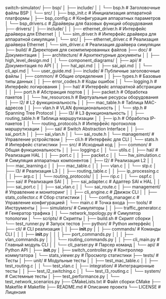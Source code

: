 switch-simulator/
├── bsp/
│   ├── include/
│   │   └── bsp.h             # Заголовочные файлы BSP
│   └── src/
│       ├── bsp_init.c        # Инициализация аппаратной платформы
│       ├── bsp_config.c      # Конфигурация аппаратных параметров
│       └── bsp_drivers.c     # Драйверы для базовых функций оборудования
├── drivers/
│   ├── include/
│   │   ├── ethernet_driver.h # Интерфейс драйвера для Ethernet
│   │   └── sim_driver.h      # Интерфейс драйвера для аппаратной симуляции
│   └── src/
│       ├── ethernet_driver.c # Реализация драйвера Ethernet
│       └── sim_driver.c      # Реализация драйвера симуляции  
├── build/                      # Директория для скомпилированных файлов
├── doc/                        # Документация
│   ├── architecture/           # Архитектурные документы
│   │   ├── high_level_design.md
│   │   └── component_diagrams/
│   ├── api/                    # Документация по API
│   │   ├── hal_api.md
│   │   ├── sai_api.md
│   │   └── cli_api.md
│   └── user_guide.md
├── include/                    # Публичные заголовочные файлы
│   ├── common/                 # Общие определения
│   │   ├── types.h             # Базовые типы данных
│   │   ├── error_codes.h       # Коды ошибок
│   │   └── logging.h           # Интерфейс логирования
│   ├── hal/                    # Интерфейс аппаратной абстракции
│   │   ├── port.h              # Абстракция портов
│   │   ├── packet.h            # Обработка пакетов
│   │   └── hw_resources.h      # Виртуальные ресурсы оборудования
│   ├── l2/                     # L2 функциональность
│   │   ├── mac_table.h         # Таблица MAC-адресов
│   │   ├── vlan.h              # VLAN функциональность
│   │   └── stp.h               # Spanning Tree Protocol
│   ├── l3/                     # L3 функциональность
│   │   ├── routing_table.h     # Таблица маршрутизации
│   │   ├── ip.h                # Обработка IP-пакетов
│   │   └── routing_protocols.h # Интерфейс протоколов маршрутизации
│   ├── sai/                    # Switch Abstraction Interface
│   │   ├── sai_port.h
│   │   ├── sai_vlan.h
│   │   └── sai_route.h
│   └── management/             # Управление устройством
│       ├── cli.h               # Интерфейс для CLI
│       └── stats.h             # Интерфейс статистики
├── src/                        # Исходный код
│   ├── common/                 # Общая функциональность
│   │   ├── logging.c
│   │   └── utils.c
│   ├── hal/                    # Реализация HAL
│   │   ├── port.c
│   │   ├── packet.c
│   │   └── hw_simulation.c     # Симуляция аппаратных компонентов
│   ├── l2/                     # Реализация L2
│   │   ├── mac_learning.c
│   │   ├── mac_table.c
│   │   ├── vlan.c
│   │   └── stp.c
│   ├── l3/                     # Реализация L3
│   │   ├── routing_table.c
│   │   ├── ip_processing.c
│   │   ├── arp.c
│   │   └── routing_protocols/
│   │       ├── rip.c
│   │       └── ospf.c
│   ├── sai/                    # Реализация SAI
│   │   ├── sai_adapter.c       # Адаптер SAI к HAL
│   │   ├── sai_port.c
│   │   ├── sai_vlan.c
│   │   └── sai_route.c
│   ├── management/             # Управление и мониторинг
│   │   ├── cli_engine.c        # Движок CLI
│   │   ├── stats_collector.c   # Сбор статистики
│   │   └── config_manager.c    # Управление конфигурацией
│   └── main.c                  # Точка входа
├── tools/                      # Инструменты
│   ├── simulators/             # Симуляторы
│   │   ├── traffic_generator.c # Генератор трафика
│   │   └── network_topology.py # Симулятор топологии
│   └── scripts/                # Скрипты
│       ├── build.sh            # Скрипт сборки
│       └── test_runner.py      # Запуск тестов
├── python/                     # Python интерфейс
│   ├── cli/                    # CLI реализация
│   │   ├── __init__.py
│   │   ├── commands/           # Команды CLI
│   │   │   ├── __init__.py
│   │   │   ├── port_commands.py
│   │   │   ├── vlan_commands.py
│   │   │   └── routing_commands.py
│   │   ├── cli_main.py         # Главный модуль CLI
│   │   └── cli_parser.py       # Парсер команд
│   └── api/                    # Python API
│       ├── __init__.py
│       ├── switch_controller.py # Контроллер коммутатора
│       └── stats_viewer.py     # Просмотр статистики
├── tests/                      # Тесты
│   ├── unit/                   # Модульные тесты
│   │   ├── test_mac_table.c
│   │   ├── test_routing.c
│   │   └── test_vlan.c
│   ├── integration/            # Интеграционные тесты
│   │   ├── test_l2_switching.c
│   │   └── test_l3_routing.c
│   └── system/                 # Системные тесты
│       ├── test_performance.py
│       └── test_network_scenarios.py
├── CMakeLists.txt              # Файл сборки CMake
├── Makefile                    # Makefile
├── README.md                   # Описание проекта
└── LICENSE                     # Лицензия
